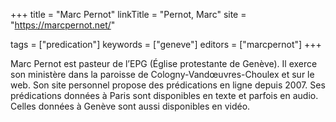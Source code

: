 +++
title = "Marc Pernot"
linkTitle = "Pernot, Marc"
site = "https://marcpernot.net/"

tags = ["predication"]
keywords = ["geneve"]
editors = ["marcpernot"]
+++

Marc Pernot est pasteur de l’EPG (Église protestante de Genève). Il exerce son ministère dans la paroisse de Cologny-Vandœuvres-Choulex et sur le web. Son site personnel propose des prédications en ligne depuis 2007. Ses prédications données à Paris sont disponibles en texte et parfois en audio. Celles données à Genève sont aussi disponibles en vidéo.
